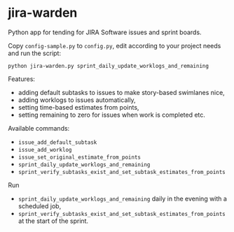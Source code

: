 # jira-warden

Python app for tending for JIRA Software issues and sprint boards.

Copy `config-sample.py` to `config.py`, edit according to your project needs and run the script:

    python jira-warden.py sprint_daily_update_worklogs_and_remaining

Features:

 - adding default subtasks to issues to make story-based swimlanes nice,
 - adding worklogs to issues automatically,
 - setting time-based estimates from points,
 - setting remaining to zero for issues when work is completed etc.

Available commands:

 - `issue_add_default_subtask`
 - `issue_add_worklog`
 - `issue_set_original_estimate_from_points`
 - `sprint_daily_update_worklogs_and_remaining`
 - `sprint_verify_subtasks_exist_and_set_subtask_estimates_from_points`

Run

 - `sprint_daily_update_worklogs_and_remaining` daily in the evening with a scheduled job,
 - `sprint_verify_subtasks_exist_and_set_subtask_estimates_from_points` at the start of the sprint.

